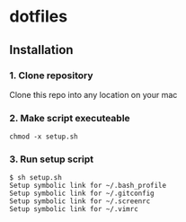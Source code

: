 # dotfiles

## Installation

### 1. Clone repository
Clone this repo into any location on your mac

### 2. Make script executeable
```chmod -x setup.sh```

### 3. Run setup script
```
$ sh setup.sh
Setup symbolic link for ~/.bash_profile
Setup symbolic link for ~/.gitconfig
Setup symbolic link for ~/.screenrc
Setup symbolic link for ~/.vimrc
```

